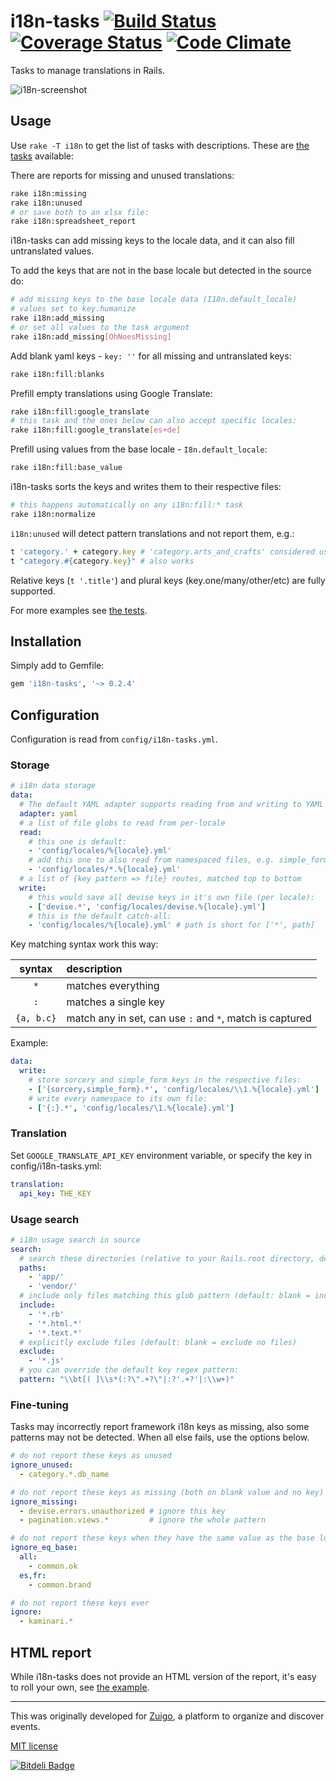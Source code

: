 # i18n-tasks [![Build Status](https://travis-ci.org/glebm/i18n-tasks.png?branch=master)](https://travis-ci.org/glebm/i18n-tasks) [![Coverage Status](https://coveralls.io/repos/glebm/i18n-tasks/badge.png?branch=master)](https://coveralls.io/r/glebm/i18n-tasks?branch=master) [![Code Climate](https://codeclimate.com/github/glebm/i18n-tasks.png)](https://codeclimate.com/github/glebm/i18n-tasks)


Tasks to manage translations in Rails.

![i18n-screenshot](https://raw.github.com/glebm/i18n-tasks/master/doc/img/i18n-tasks.gif "i18n-tasks output screenshot")

## Usage

Use `rake -T i18n` to get the list of tasks with descriptions. These are [the tasks](/lib/tasks/i18n-tasks.rake) available:

There are reports for missing and unused translations:
```bash
rake i18n:missing
rake i18n:unused
# or save both to an xlsx file:
rake i18n:spreadsheet_report
```

i18n-tasks can add missing keys to the locale data, and it can also fill untranslated values.

To add the keys that are not in the base locale but detected in the source do:
```bash
# add missing keys to the base locale data (I18n.default_locale)
# values set to key.humanize
rake i18n:add_missing
# or set all values to the task argument
rake i18n:add_missing[OhNoesMissing]
```

Add blank yaml keys - `key: ''` for all missing and untranslated keys:
```bash
rake i18n:fill:blanks
```

Prefill empty translations using Google Translate:
```bash
rake i18n:fill:google_translate
# this task and the ones below can also accept specific locales:
rake i18n:fill:google_translate[es+de]
```
Prefill using values from the base locale - `I8n.default_locale`:
```bash
rake i18n:fill:base_value
```

i18n-tasks sorts the keys and writes them to their respective files:
```bash
# this happens automatically on any i18n:fill:* task
rake i18n:normalize 
```


`i18n:unused` will detect pattern translations and not report them, e.g.:

```ruby
t 'category.' + category.key # 'category.arts_and_crafts' considered used
t "category.#{category.key}" # also works
```

Relative keys (`t '.title'`) and plural keys (key.one/many/other/etc) are fully supported.

For more examples see [the tests](/spec/i18n_tasks_spec.rb).


## Installation

Simply add to Gemfile:

```ruby
gem 'i18n-tasks', '~> 0.2.4'
```

## Configuration

Configuration is read from `config/i18n-tasks.yml`.

### Storage

```yaml
# i18n data storage
data:
  # The default YAML adapter supports reading from and writing to YAML files
  adapter: yaml
  # a list of file globs to read from per-locale
  read: 
    # this one is default:
    - 'config/locales/%{locale}.yml'
    # add this one to also read from namespaced files, e.g. simple_form.en.yml:
    - 'config/locales/*.%{locale}.yml'
  # a list of {key pattern => file} routes, matched top to bottom
  write:
    # this would save all devise keys in it's own file (per locale):
    - ['devise.*', 'config/locales/devise.%{locale}.yml']
    # this is the default catch-all:
    - 'config/locales/%{locale}.yml' # path is short for ['*', path]
```

Key matching syntax work this way:

| syntax       | description                                               |
|:------------:|:----------------------------------------------------------|
|      `*`     | matches everything                                        |
|      `:`     | matches a single key                                      |
|   `{a, b.c}` | match any in set, can use `:` and `*`, match is captured  |

Example:

```yaml
data:
  write:
    # store sorcery and simple_form keys in the respective files:
    - ['{sorcery,simple_form}.*', 'config/locales/\\1.%{locale}.yml']
    # write every namespace to its own file:
    - ['{:}.*', 'config/locales/\1.%{locale}.yml']
```

### Translation

Set `GOOGLE_TRANSLATE_API_KEY` environment variable, or specify the key in config/i18n-tasks.yml:

```yaml
translation:
  api_key: THE_KEY
```

### Usage search

```yaml
# i18n usage search in source
search:
  # search these directories (relative to your Rails.root directory, default: 'app/')
  paths:
    - 'app/'
    - 'vendor/'
  # include only files matching this glob pattern (default: blank = include all files)
  include:
    - '*.rb'
    - '*.html.*'
    - '*.text.*'
  # explicitly exclude files (default: blank = exclude no files)
  exclude:
    - '*.js'
  # you can override the default key regex pattern:
  pattern: "\\bt[( ]\\s*(:?\".+?\"|:?'.+?'|:\\w+)"
```

### Fine-tuning

Tasks may incorrectly report framework i18n keys as missing, also some patterns may not be detected.
When all else fails, use the options below.

```yaml
# do not report these keys as unused
ignore_unused:
  - category.*.db_name

# do not report these keys as missing (both on blank value and no key)
ignore_missing:
  - devise.errors.unauthorized # ignore this key
  - pagination.views.*         # ignore the whole pattern

# do not report these keys when they have the same value as the base locale version
ignore_eq_base:
  all:
    - common.ok
  es,fr:
    - common.brand

# do not report these keys ever
ignore:
  - kaminari.*
```

## HTML report

While i18n-tasks does not provide an HTML version of the report, it's easy to roll your own, see [the example](https://gist.github.com/glebm/6887030).

---

This was originally developed for [Zuigo](http://zuigo.com/), a platform to organize and discover events.

[MIT license](/LICENSE.txt)


[![Bitdeli Badge](https://d2weczhvl823v0.cloudfront.net/glebm/i18n-tasks/trend.png)](https://bitdeli.com/free "Bitdeli Badge")

